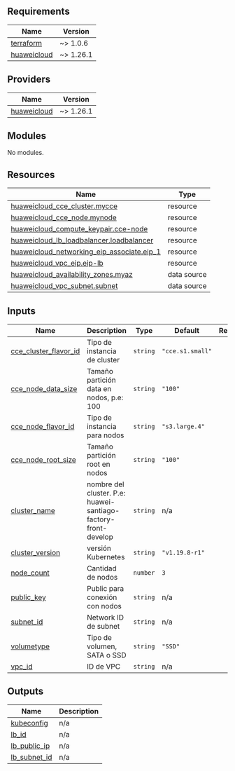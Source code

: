 ## Requirements

| Name | Version |
|------|---------|
| <a name="requirement_terraform"></a> [terraform](#requirement\_terraform) | ~> 1.0.6 |
| <a name="requirement_huaweicloud"></a> [huaweicloud](#requirement\_huaweicloud) | ~> 1.26.1 |

## Providers

| Name | Version |
|------|---------|
| <a name="provider_huaweicloud"></a> [huaweicloud](#provider\_huaweicloud) | ~> 1.26.1 |

## Modules

No modules.

## Resources

| Name | Type |
|------|------|
| [huaweicloud_cce_cluster.mycce](https://registry.terraform.io/providers/huaweicloud/huaweicloud/latest/docs/resources/cce_cluster) | resource |
| [huaweicloud_cce_node.mynode](https://registry.terraform.io/providers/huaweicloud/huaweicloud/latest/docs/resources/cce_node) | resource |
| [huaweicloud_compute_keypair.cce-node](https://registry.terraform.io/providers/huaweicloud/huaweicloud/latest/docs/resources/compute_keypair) | resource |
| [huaweicloud_lb_loadbalancer.loadbalancer](https://registry.terraform.io/providers/huaweicloud/huaweicloud/latest/docs/resources/lb_loadbalancer) | resource |
| [huaweicloud_networking_eip_associate.eip_1](https://registry.terraform.io/providers/huaweicloud/huaweicloud/latest/docs/resources/networking_eip_associate) | resource |
| [huaweicloud_vpc_eip.eip-lb](https://registry.terraform.io/providers/huaweicloud/huaweicloud/latest/docs/resources/vpc_eip) | resource |
| [huaweicloud_availability_zones.myaz](https://registry.terraform.io/providers/huaweicloud/huaweicloud/latest/docs/data-sources/availability_zones) | data source |
| [huaweicloud_vpc_subnet.subnet](https://registry.terraform.io/providers/huaweicloud/huaweicloud/latest/docs/data-sources/vpc_subnet) | data source |

## Inputs

| Name | Description | Type | Default | Required |
|------|-------------|------|---------|:--------:|
| <a name="input_cce_cluster_flavor_id"></a> [cce\_cluster\_flavor\_id](#input\_cce\_cluster\_flavor\_id) | Tipo de instancia de cluster | `string` | `"cce.s1.small"` | no |
| <a name="input_cce_node_data_size"></a> [cce\_node\_data\_size](#input\_cce\_node\_data\_size) | Tamaño partición data en nodos, p.e: 100 | `string` | `"100"` | no |
| <a name="input_cce_node_flavor_id"></a> [cce\_node\_flavor\_id](#input\_cce\_node\_flavor\_id) | Tipo de instancia para nodos | `string` | `"s3.large.4"` | no |
| <a name="input_cce_node_root_size"></a> [cce\_node\_root\_size](#input\_cce\_node\_root\_size) | Tamaño partición root en nodos | `string` | `"100"` | no |
| <a name="input_cluster_name"></a> [cluster\_name](#input\_cluster\_name) | nombre del cluster. P.e: huawei-santiago-factory-front-develop | `string` | n/a | yes |
| <a name="input_cluster_version"></a> [cluster\_version](#input\_cluster\_version) | versión Kubernetes | `string` | `"v1.19.8-r1"` | no |
| <a name="input_node_count"></a> [node\_count](#input\_node\_count) | Cantidad de nodos | `number` | `3` | no |
| <a name="input_public_key"></a> [public\_key](#input\_public\_key) | Public para conexión con nodos | `string` | n/a | yes |
| <a name="input_subnet_id"></a> [subnet\_id](#input\_subnet\_id) | Network ID de subnet | `string` | n/a | yes |
| <a name="input_volumetype"></a> [volumetype](#input\_volumetype) | Tipo de volumen, SATA o SSD | `string` | `"SSD"` | no |
| <a name="input_vpc_id"></a> [vpc\_id](#input\_vpc\_id) | ID de VPC | `string` | n/a | yes |

## Outputs

| Name | Description |
|------|-------------|
| <a name="output_kubeconfig"></a> [kubeconfig](#output\_kubeconfig) | n/a |
| <a name="output_lb_id"></a> [lb\_id](#output\_lb\_id) | n/a |
| <a name="output_lb_public_ip"></a> [lb\_public\_ip](#output\_lb\_public\_ip) | n/a |
| <a name="output_lb_subnet_id"></a> [lb\_subnet\_id](#output\_lb\_subnet\_id) | n/a |
